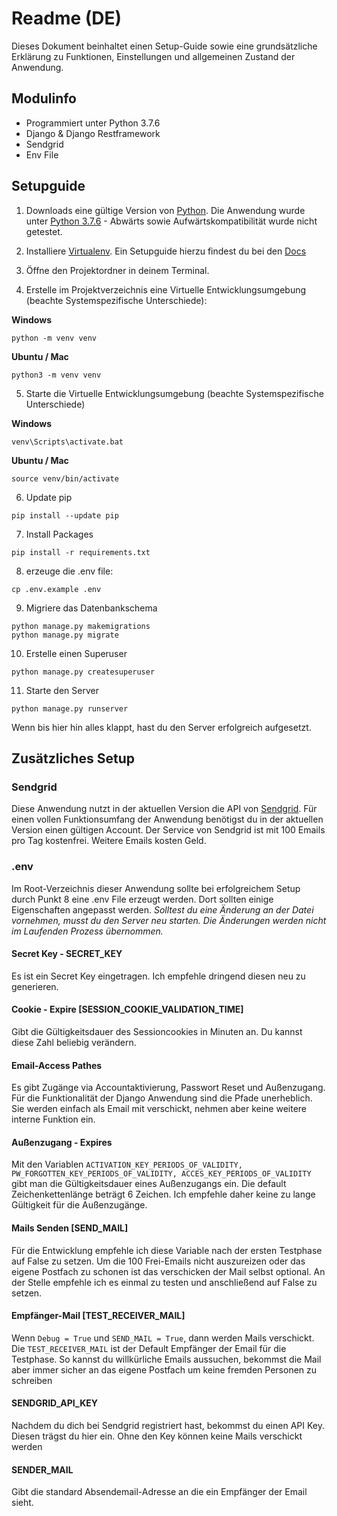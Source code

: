 # Readme (DE)
Dieses Dokument beinhaltet einen Setup-Guide sowie eine grundsätzliche Erklärung zu Funktionen, Einstellungen und allgemeinen Zustand der Anwendung.

## Modulinfo
- Programmiert unter Python 3.7.6
- Django & Django Restframework
- Sendgrid
- Env File

## Setupguide
1. Downloads eine gültige Version von [Python](https://www.python.org). Die Anwendung wurde unter [Python 3.7.6](https://www.python.org/downloads/release/python-376/) - Abwärts sowie Aufwärtskompatibilität wurde nicht getestet.

2. Installiere [Virtualenv](https://virtualenv.pypa.io/en/latest/index.html). Ein Setupguide hierzu findest du bei den [Docs](https://virtualenv.pypa.io/en/latest/installation.html)

3. Öffne den Projektordner in deinem Terminal.

4. Erstelle im Projektverzeichnis eine Virtuelle Entwicklungsumgebung (beachte Systemspezifische Unterschiede):

**Windows**
```
python -m venv venv
```
**Ubuntu / Mac**
```
python3 -m venv venv
```

5. Starte die Virtuelle Entwicklungsumgebung (beachte Systemspezifische Unterschiede)

**Windows**
```
venv\Scripts\activate.bat
```
**Ubuntu / Mac**
```
source venv/bin/activate
```

6. Update pip
```
pip install --update pip
``` 

7. Install Packages
```
pip install -r requirements.txt
```
8. erzeuge die .env file:
```
cp .env.example .env
```

9. Migriere das Datenbankschema
```
python manage.py makemigrations
python manage.py migrate
```
10. Erstelle einen Superuser
```
python manage.py createsuperuser
``` 
11. Starte den Server
```
python manage.py runserver
```

Wenn bis hier hin alles klappt, hast du den Server erfolgreich aufgesetzt.

## Zusätzliches Setup
### Sendgrid
Diese Anwendung nutzt in der aktuellen Version die API von [Sendgrid](https://sendgrid.com). Für einen vollen Funktionsumfang der Anwendung benötigst du in der aktuellen Version einen gültigen Account. Der Service von Sendgrid ist mit 100 Emails pro Tag kostenfrei. Weitere Emails kosten Geld.

### .env
Im Root-Verzeichnis dieser Anwendung sollte bei erfolgreichem Setup durch Punkt 8 eine .env File erzeugt werden. Dort sollten einige Eigenschaften angepasst werden.
*Solltest du eine Änderung an der Datei vornehmen, musst du den Server neu starten. Die Änderungen werden nicht im Laufenden Prozess übernommen.*

#### Secret Key - SECRET_KEY
Es ist ein Secret Key eingetragen. Ich empfehle dringend diesen neu zu generieren.

#### Cookie - Expire [SESSION_COOKIE_VALIDATION_TIME]
Gibt die Gültigkeitsdauer des Sessioncookies in Minuten an. Du kannst diese Zahl beliebig verändern.

#### Email-Access Pathes
Es gibt Zugänge via Accountaktivierung, Passwort Reset und Außenzugang. Für die Funktionalität der Django Anwendung sind die Pfade unerheblich. Sie werden einfach als Email mit verschickt, nehmen aber keine weitere interne Funktion ein.

#### Außenzugang - Expires
Mit den Variablen `ACTIVATION_KEY_PERIODS_OF_VALIDITY, PW_FORGOTTEN_KEY_PERIODS_OF_VALIDITY, ACCES_KEY_PERIODS_OF_VALIDITY` gibt man die Gültigkeitsdauer eines Außenzugangs ein. Die default Zeichenkettenlänge beträgt 6 Zeichen. Ich empfehle daher keine zu lange Gültigkeit für die Außenzugänge.

#### Mails Senden [SEND_MAIL]
Für die Entwicklung empfehle ich diese Variable nach der ersten Testphase auf False zu setzen. Um die 100 Frei-Emails nicht auszureizen oder das eigene Postfach zu schonen ist das verschicken der Mail selbst optional. An der Stelle empfehle ich es einmal zu testen und anschließend auf False zu setzen.

#### Empfänger-Mail [TEST_RECEIVER_MAIL]
Wenn `Debug = True` und `SEND_MAIL = True`, dann werden Mails verschickt. Die `TEST_RECEIVER_MAIL` ist der Default Empfänger der Email für die Testphase. So kannst du willkürliche Emails aussuchen, bekommst die Mail aber immer sicher an das eigene Postfach um keine fremden Personen zu schreiben

#### SENDGRID_API_KEY
Nachdem du dich bei Sendgrid registriert hast, bekommst du einen API Key. Diesen trägst du hier ein. Ohne den Key können keine Mails verschickt werden

#### SENDER_MAIL
Gibt die standard Absendemail-Adresse an die ein Empfänger der Email sieht.
